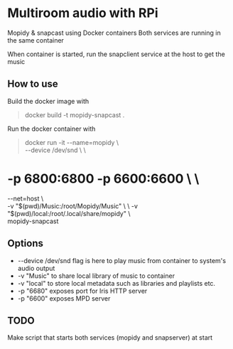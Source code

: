 # Multiroom audio with RPi

Mopidy & snapcast using Docker containers
Both services are running in the same container

When container is started, run the snapclient service at the host to get the music

## How to use

Build the docker image with
> docker build -t mopidy-snapcast .

Run the docker container with

> docker run -it --name=mopidy \ \
  --device /dev/snd \ \
#  -p 6800:6800 -p 6600:6600 \ \
  --net=host \ \
  -v "$(pwd)/Music:/root/Mopidy/Music" \ \
  -v "$(pwd)/local:/root/.local/share/mopidy" \ \
  mopidy-snapcast

## Options

* --device /dev/snd flag is here to play music from container to system's audio output
* -v "Music" to share local library of music to container
* -v "local" to store local metadata such as libraries and playlists etc.
* -p "6680" exposes port for Iris HTTP server
* -p "6600" exposes MPD server

## TODO

Make script that starts both services (mopidy and snapserver) at start
